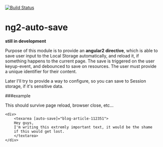 [![Build Status](https://travis-ci.org/lnardai/ng2-auto-save.svg?branch=master)](https://travis-ci.org/lnardai/ng2-auto-save)

# ng2-auto-save

**still in development**

Purpose of this module is to provide an **angular2 directive**, 
which is able to save user input to the Local Storage automatically, and reload it, 
if something happens to the current page. The save is triggered on the user keyup-event, and debounced to save on resources.
The user must provide a unique identifier for their content.

Later I'll try to provide a way to configure, so you can save to Session storage,
if it's sensitive data.

###example


This should survive page reload, browser close, etc...
```
<div> 
	<texarea [auto-save]="blog-article-112351">
	Hey guys, 
	I'm writing this extremly important text, it would be the shame 
	if this would get lost.
	</textarea>
</div>
```
